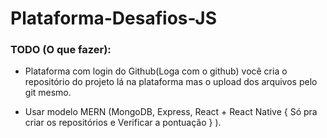 # Plataforma-Desafios-JS


### TODO (O que fazer):

- Plataforma com login do Github(Loga com o github) você cria o repositório do projeto lá na plataforma mas o upload dos arquivos pelo git mesmo.

- Usar modelo MERN (MongoDB, Express, React + React Native { Só pra criar os repositórios e Verificar a pontuação } ).
